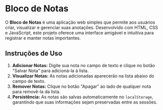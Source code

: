 # Bloco de Notas

O **Bloco de Notas** é uma aplicação web simples que permite aos usuários criar, visualizar e gerenciar suas anotações. Desenvolvido com HTML, CSS e JavaScript, este projeto oferece uma interface amigável e intuitiva para registrar e manter notas importantes.


## Instruções de Uso

1. **Adicionar Notas:** Digite sua nota no campo de texto e clique no botão "Salvar Nota" para adicioná-la à lista.
2. **Visualizar Notas:** As notas adicionadas aparecerão na lista abaixo do campo de texto.
3. **Remover Notas:** Clique no botão "Apagar" ao lado de qualquer nota para removê-la da lista.
4. **Persistência:** As notas são salvas automaticamente no `localStorage`, garantindo que suas informações sejam preservadas entre as sessões.
